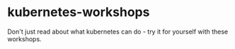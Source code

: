 # kubernetes-workshops
Don't just read about what kubernetes can do - try it for yourself with these workshops.
